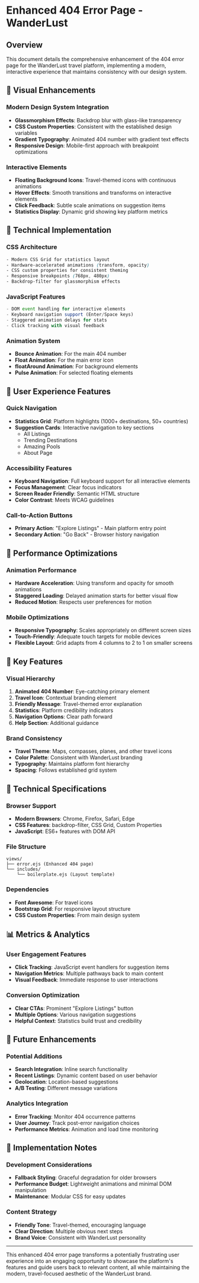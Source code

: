 # Enhanced 404 Error Page - WanderLust

## Overview
This document details the comprehensive enhancement of the 404 error page for the WanderLust travel platform, implementing a modern, interactive experience that maintains consistency with our design system.

## 🎨 Visual Enhancements

### Modern Design System Integration
- **Glassmorphism Effects**: Backdrop blur with glass-like transparency
- **CSS Custom Properties**: Consistent with the established design variables
- **Gradient Typography**: Animated 404 number with gradient text effects
- **Responsive Design**: Mobile-first approach with breakpoint optimizations

### Interactive Elements
- **Floating Background Icons**: Travel-themed icons with continuous animations
- **Hover Effects**: Smooth transitions and transforms on interactive elements  
- **Click Feedback**: Subtle scale animations on suggestion items
- **Statistics Display**: Dynamic grid showing key platform metrics

## 🔧 Technical Implementation

### CSS Architecture
```css
- Modern CSS Grid for statistics layout
- Hardware-accelerated animations (transform, opacity)
- CSS custom properties for consistent theming
- Responsive breakpoints (768px, 480px)
- Backdrop-filter for glassmorphism effects
```

### JavaScript Features
```javascript
- DOM event handling for interactive elements
- Keyboard navigation support (Enter/Space keys)
- Staggered animation delays for stats
- Click tracking with visual feedback
```

### Animation System
- **Bounce Animation**: For the main 404 number
- **Float Animation**: For the main error icon
- **floatAround Animation**: For background elements
- **Pulse Animation**: For selected floating elements

## 📱 User Experience Features

### Quick Navigation
- **Statistics Grid**: Platform highlights (1000+ destinations, 50+ countries)
- **Suggestion Cards**: Interactive navigation to key sections
  - All Listings
  - Trending Destinations  
  - Amazing Pools
  - About Page

### Accessibility Features
- **Keyboard Navigation**: Full keyboard support for all interactive elements
- **Focus Management**: Clear focus indicators
- **Screen Reader Friendly**: Semantic HTML structure
- **Color Contrast**: Meets WCAG guidelines

### Call-to-Action Buttons
- **Primary Action**: "Explore Listings" - Main platform entry point
- **Secondary Action**: "Go Back" - Browser history navigation

## 🎯 Performance Optimizations

### Animation Performance
- **Hardware Acceleration**: Using transform and opacity for smooth animations
- **Staggered Loading**: Delayed animation starts for better visual flow
- **Reduced Motion**: Respects user preferences for motion

### Mobile Optimizations
- **Responsive Typography**: Scales appropriately on different screen sizes
- **Touch-Friendly**: Adequate touch targets for mobile devices
- **Flexible Layout**: Grid adapts from 4 columns to 2 to 1 on smaller screens

## 🌟 Key Features

### Visual Hierarchy
1. **Animated 404 Number**: Eye-catching primary element
2. **Travel Icon**: Contextual branding element
3. **Friendly Message**: Travel-themed error explanation
4. **Statistics**: Platform credibility indicators
5. **Navigation Options**: Clear path forward
6. **Help Section**: Additional guidance

### Brand Consistency
- **Travel Theme**: Maps, compasses, planes, and other travel icons
- **Color Palette**: Consistent with WanderLust branding
- **Typography**: Maintains platform font hierarchy
- **Spacing**: Follows established grid system

## 🚀 Technical Specifications

### Browser Support
- **Modern Browsers**: Chrome, Firefox, Safari, Edge
- **CSS Features**: backdrop-filter, CSS Grid, Custom Properties
- **JavaScript**: ES6+ features with DOM API

### File Structure
```
views/
├── error.ejs (Enhanced 404 page)
└── includes/
    └── boilerplate.ejs (Layout template)
```

### Dependencies
- **Font Awesome**: For travel icons
- **Bootstrap Grid**: For responsive layout structure
- **CSS Custom Properties**: From main design system

## 📊 Metrics & Analytics

### User Engagement Features
- **Click Tracking**: JavaScript event handlers for suggestion items
- **Navigation Metrics**: Multiple pathways back to main content
- **Visual Feedback**: Immediate response to user interactions

### Conversion Optimization
- **Clear CTAs**: Prominent "Explore Listings" button
- **Multiple Options**: Various navigation suggestions
- **Helpful Context**: Statistics build trust and credibility

## 🔮 Future Enhancements

### Potential Additions
- **Search Integration**: Inline search functionality
- **Recent Listings**: Dynamic content based on user behavior  
- **Geolocation**: Location-based suggestions
- **A/B Testing**: Different message variations

### Analytics Integration
- **Error Tracking**: Monitor 404 occurrence patterns
- **User Journey**: Track post-error navigation choices
- **Performance Metrics**: Animation and load time monitoring

## 📝 Implementation Notes

### Development Considerations
- **Fallback Styling**: Graceful degradation for older browsers
- **Performance Budget**: Lightweight animations and minimal DOM manipulation
- **Maintenance**: Modular CSS for easy updates

### Content Strategy
- **Friendly Tone**: Travel-themed, encouraging language
- **Clear Direction**: Multiple obvious next steps
- **Brand Voice**: Consistent with WanderLust personality

---

This enhanced 404 error page transforms a potentially frustrating user experience into an engaging opportunity to showcase the platform's features and guide users back to relevant content, all while maintaining the modern, travel-focused aesthetic of the WanderLust brand.